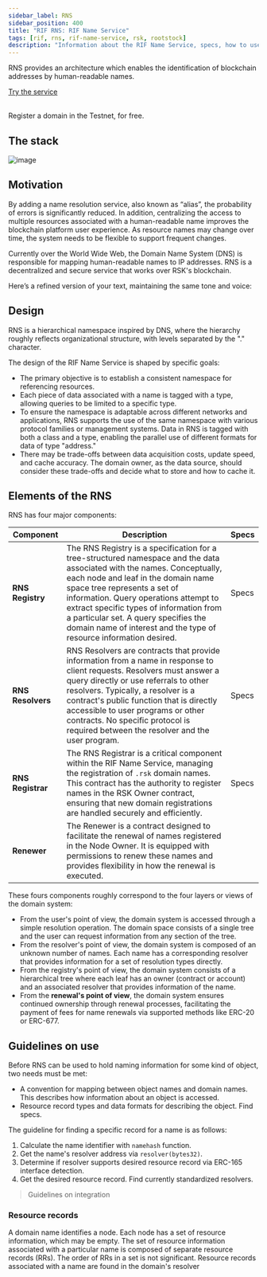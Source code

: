 ```yaml
---
sidebar_label: RNS
sidebar_position: 400
title: "RIF RNS: RIF Name Service"
tags: [rif, rns, rif-name-service, rsk, rootstock]
description: "Information about the RIF Name Service, specs, how to use and integrate."
---
```


RNS provides an architecture which enables the identification of blockchain addresses by human-readable names.

<RNSDomainSearch />

<div className="row rif_blue_text">
  <div className="col">
    <div className="rns-index-box">
      <a href="try-rns">Try the service</a>
      <br />
      <br />
      <p>Register a domain in the Testnet, for free.</p>
    </div>
  </div>
  <!-- <div className="col">
    <div className="rns-index-box">
      <a href="./integrate">Integrate with RNS</a>
      <br />
      <br />
      <p>Easy guides on how to integrate RNS in your solution.</p>
    </div>
  </div>
</div>
<div className="row rif_blue_text">
  <div className="col">
    <div className="rns-index-box">
      <a href="run-locally">Develop on top of RNS</a>
      <br />
      <br />
      <p>Deploy RNS suite in your local development environment</p>
    </div>
  </div>
  <div className="col">
    <div className="rns-index-box">
      <a href="libs">Use the libraries</a>
      <br />
      <br />
      <p>Use simple libraries to interact with RNS service.</p>
    </div>
  </div> -->
</div>

## The stack

![image](/img/rif/rns/theStack.png)

## Motivation

By adding a name resolution service, also known as “alias”, the probability of errors is significantly reduced. In addition, centralizing the access to multiple resources associated with a human-readable name improves the blockchain platform user experience. As resource names may change over time, the system needs to be flexible to support frequent changes.

Currently over the World Wide Web, the Domain Name System (DNS) is responsible for mapping human-readable names to IP addresses. RNS is a decentralized and secure service that works over RSK's blockchain.

Here’s a refined version of your text, maintaining the same tone and voice:


## Design

RNS is a hierarchical namespace inspired by DNS, where the hierarchy roughly reflects organizational structure, with levels separated by the "." character.

The design of the RIF Name Service is shaped by specific goals:

- The primary objective is to establish a consistent namespace for referencing resources.
- Each piece of data associated with a name is tagged with a type, allowing queries to be limited to a specific type.
- To ensure the namespace is adaptable across different networks and applications, RNS supports the use of the same namespace with various protocol families or management systems. Data in RNS is tagged with both a class and a type, enabling the parallel use of different formats for data of type "address."
- There may be trade-offs between data acquisition costs, update speed, and cache accuracy. The domain owner, as the data source, should consider these trade-offs and decide what to store and how to cache it.

## Elements of the RNS

RNS has four major components:

| **Component**    | **Description**                                                                                                                                                                                                                               | **Specs** |
|------------------|-----------------------------------------------------------------------------------------------------------------------------------------------------------------------------------------------------------------------------------------------|-----------|
| **RNS Registry**  | The RNS Registry is a specification for a tree-structured namespace and the data associated with the names. Conceptually, each node and leaf in the domain name space tree represents a set of information. Query operations attempt to extract specific types of information from a particular set. A query specifies the domain name of interest and the type of resource information desired. | Specs |
| **RNS Resolvers** | RNS Resolvers are contracts that provide information from a name in response to client requests. Resolvers must answer a query directly or use referrals to other resolvers. Typically, a resolver is a contract's public function that is directly accessible to user programs or other contracts. No specific protocol is required between the resolver and the user program. | Specs |
| **RNS Registrar** | The RNS Registrar is a critical component within the RIF Name Service, managing the registration of `.rsk` domain names. This contract has the authority to register names in the RSK Owner contract, ensuring that new domain registrations are handled securely and efficiently. | Specs |
| **Renewer**       | The Renewer is a contract designed to facilitate the renewal of names registered in the Node Owner. It is equipped with permissions to renew these names and provides flexibility in how the renewal is executed.

These fours components roughly correspond to the four layers or views of the domain system:
- From the user's point of view, the domain system is accessed through a simple resolution operation. The domain space consists of a single tree and the user can request information from any section of the tree.
- From the resolver's point of view, the domain system is composed of an unknown number of names. Each name has a corresponding resolver that provides information for a set of resolution types directly.
- From the registry's point of view, the domain system consists of a hierarchical tree where each leaf has an owner (contract or account) and an associated resolver that provides information of the name.
- From the **renewal's point of view**, the domain system ensures continued ownership through renewal processes, facilitating the payment of fees for name renewals via supported methods like ERC-20 or ERC-677.


## Guidelines on use

Before RNS can be used to hold naming information for some kind of object, two needs must be met:
- A convention for mapping between object names and domain names. This describes how information about an object is accessed.
- Resource record types and data formats for describing the object. Find specs.

The guideline for finding a specific record for a name is as follows:
1. Calculate the name identifier with `namehash` function.
2. Get the name's resolver address via `resolver(bytes32)`.
3. Determine if resolver supports desired resource record via ERC-165 interface detection.
4. Get the desired resource record. Find currently standardized resolvers.

> Guidelines on integration

### Resource records

A domain name identifies a node. Each node has a set of resource information, which may be empty. The set of resource information associated with a particular name is composed of separate resource records (RRs). The order of RRs in a set is not significant. Resource records associated with a name are found in the domain's resolver
